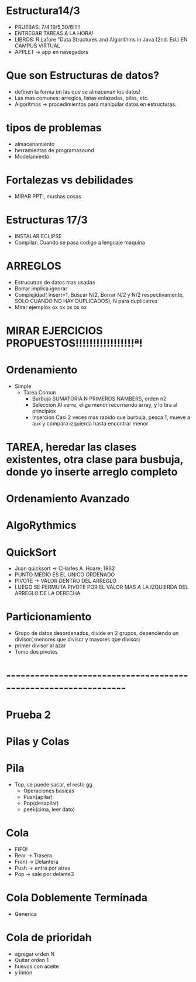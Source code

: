 # Estructura14/3

- PRUEBAS: 7/4,19/5,30/6!!!!! 
- ENTREGAR TAREAS A LA HORA!
- LIBROS: R.Lafore "Data Structures and Algorithms in Java (2nd. Ed.) EN CAMPUS VIRTUAL
- APPLET -> app en navegadors

# Que son Estructuras de datos?
- definen la forma en las que se almacenan los datos!
- Las mas comunes: arreglos, listas enlazadas, pilas, etc.
- Algoritmos -> procedimientos para manipular datos en estructuras.

# tipos de problemas
- almacenamiento 
- herramientas de programasound
- Modelamiento.

# Fortalezas vs debilidades
- MIRAR PPT!, mushas cosas

# Estructuras 17/3
- INSTALAR ECLIPSE
- Compilar: Cuando se pasa codigo a lenguaje maquina

# ARREGLOS
- Estrucutras de datos mas usadas
- Borrar implica ignorar
- Complejidad( Insert=1, Buscar N/2, Borrar N/2 y  N/2 respectivamente, SOLO CUANDO NO HAY DUPLICADOS), N para duplicatres
- Mirar ejemplox ox ox ox ox ox 

# MIRAR EJERCICIOS PROPUESTOS!!!!!!!!!!!!!!!!!ª!

# Ordenamiento
- Simple
  - Tarea Comun
    - Burbuja SUMATORIA N PRIMEROS NAMBERS, orden n2
    - Seleccion  Al verre, elige menor recorriendo array, y lo tira al principiox
    - Insercion Casi 2 veces mas rapido que burbuja, pesca 1, mueve a aux y compara izquierda hasta encontrar menor
    
# TAREA, heredar las clases existentes, otra clase para busbuja, donde yo inserte arreglo completo


# Ordenamiento Avanzado
# AlgoRythmics
# QuickSort

- Juan quicksort -> CHarles A. Hoare, 1962
- PUNTO MEDIO ES EL UNICO ORDENADO
- PIVOTE -> VALOR DENTRO DEL ARREGLO
- LUEGO SE PERMUTA PIVOTE POR EL VALOR MAS A LA IZQUIERDA DEL ARREGLO DE LA DERECHA
# Particionamiento
 - Grupo de datos desordenados, divide en 2 grupos, dependiendo un divisor( menores que divisor y mayores que divisor)
 - primer divisor al azar
 - Tomo dos pivotes
 


# ---------------------------------------------------------------


# Prueba 2
# Pilas y Colas

# Pila
- Top, se puede sacar, el resto gg
  - Operaciones basicas
  - Push(apilar)
  - Pop(desapilar)
  - peek(cima, leer dato)
  
# Cola
- FIFO!
- Rear -> Trasera
- Front -> Delantera
- Push -> entra por atras
- Pop -> sale por delante3

# Cola Doblemente Terminada
 - Generica
 
# Cola de prioridah
- agregar orden N
- Quitar orden 1
- huevos con aceite
- y limon

